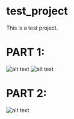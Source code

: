 # test_project
This is a test project.

# PART 1:

![alt text](https://1.bp.blogspot.com/-o3jptrP5zT4/WohsAt28e8I/AAAAAAAAAgo/pXRtJyw5ChghzgahGbiYfKw5kPqujgZyQCK4BGAYYCw/s1600/Screenshot_2018-02-17-23-15-59-613.jpeg)
![alt text](https://2.bp.blogspot.com/-wwpBYV1-pVA/WohsBpc957I/AAAAAAAAAgw/s9p3f4vhRfAnZ25vN5Oxxt89aD_MHAW8wCK4BGAYYCw/s1600/Screenshot_2018-02-17-23-16-09-149.jpeg)

# PART 2:

![alt text](https://4.bp.blogspot.com/-HQXot4TFbFE/WohsCogHl4I/AAAAAAAAAg4/XoO3kXsKdawsuT1hnrLzl88l-dTTyiXHACK4BGAYYCw/s1600/Screenshot_2018-02-17-23-16-21-274.jpeg)
